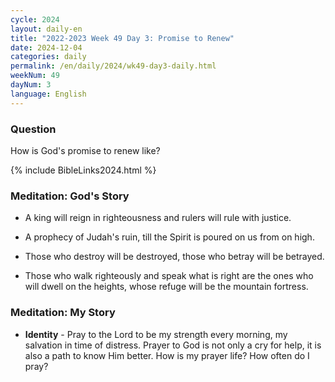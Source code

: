 ```yaml
---
cycle: 2024
layout: daily-en
title: "2022-2023 Week 49 Day 3: Promise to Renew"
date: 2024-12-04
categories: daily
permalink: /en/daily/2024/wk49-day3-daily.html
weekNum: 49
dayNum: 3
language: English
---
```

### Question     
How is God's promise to renew like?

{% include BibleLinks2024.html %} 

### Meditation: God's Story   
+ A king will reign in righteousness and rulers will rule with justice. 

+ A prophecy of Judah's ruin, till the Spirit is poured on us from on high. 

+ Those who destroy will be destroyed, those who betray will be betrayed. 

+ Those who walk righteously and speak what is right are the ones who will dwell on the heights, whose refuge will be the mountain fortress. 

### Meditation: My Story   
+ **Identity** - Pray to the Lord to be my strength every morning, my salvation in time of distress. Prayer to God is not only a cry for help, it is also a path to know Him better. How is my prayer life? How often do I pray? 

